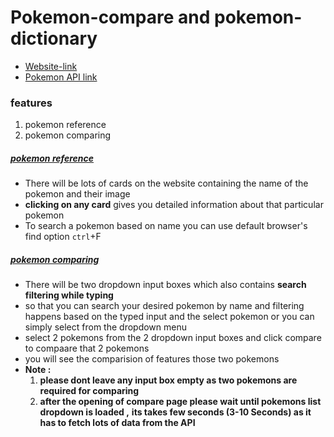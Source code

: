 # Pokemon-compare and pokemon-dictionary
- [Website-link](https://poke-compare.herokuapp.com/)
- [Pokemon API link](https://pokeapi.co/)

### features 
1. pokemon reference
2. pokemon comparing

##### [pokemon reference](https://poke-compare.herokuapp.com/)
- There will be lots of cards on the website containing the name of the pokemon and their image 
- **clicking on any card** gives you detailed information about that particular pokemon
-  To search a pokemon based on name you can use default browser's find option ```ctrl```+F  

##### [pokemon comparing](https://poke-compare.herokuapp.com/compare)
- There will be two dropdown input boxes which also contains **search filtering while typing**
- so that you can search your desired pokemon by name and filtering happens based on the typed input and the select pokemon or you can simply select from the dropdown menu
- select 2 pokemons  from the 2 dropdown input boxes and click compare to compaare that 2 pokemons
- you will see the comparision of features those two pokemons
- **Note :**
  1. **please dont leave any input box empty as two pokemons are required for comparing**
  2. **after the opening of compare page please wait until pokemons list dropdown is loaded ,**
      **its takes few seconds (3-10 Seconds) as it has to fetch lots of data from the API**
